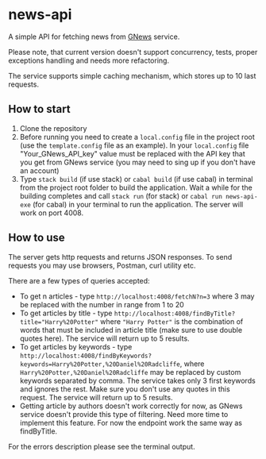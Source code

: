 # news-api

A simple API for fetching news from [GNews](https://gnews.io/) service.

Please note, that current version doesn't support concurrency, tests, proper exceptions handling and needs more refactoring.

The service supports simple caching mechanism, which stores up to 10 last requests.

## How to start

1. Clone the repository
2. Before running you need to create a `local.config` file in the project root (use the `template.config` file as an example). In your `local.config` file "Your_GNews_API_key" value must be replaced with the API key that you get from GNews service (you may need to sing up if you don't have an account)
3. Type `stack build` (if use stack) or `cabal build` (if use cabal) in terminal from the project root folder to build the application. Wait a while for the building completes and call `stack run` (for stack) or `cabal run news-api-exe` (for cabal) in your terminal to run the application. The server will work on port 4008.

## How to use

The server gets http requests and returns JSON responses. To send requests you may use browsers, Postman, curl utility etc.

There are a few types of queries accepted:
- To get n articles - type `http://localhost:4008/fetchN?n=3` where 3 may be replaced with the number in range from 1 to 20
- To get articles by title - type `http://localhost:4008/findByTitle?title="Harry%20Potter"` where `"Harry Potter"` is the combination of words that must be included in article title (make sure to use double quotes here). The service will return up to 5 results.
- To get articles by keywords - type `http://localhost:4008/findByKeywords?keywords=Harry%20Potter,%20Daniel%20Radcliffe`, where `Harry%20Potter,%20Daniel%20Radcliffe` may be replaced by custom keywords separated by comma. The service takes only 3 first keywords and ignores the rest. Make sure you don't use any quotes in this request. The service will return up to 5 results.
- Getting article by authors doesn't work correctly for now, as GNews service doesn't provide this type of filtering. Need more time to implement this feature. For now the endpoint work the same way as findByTitle.

For the errors description please see the terminal output.
